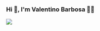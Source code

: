 ### Hi 👋, I'm Valentino Barbosa 👨‍💻
<img aling="center" src="https://media.giphy.com/media/v1.Y2lkPTc5MGI3NjExaTc5bGdmaXN0bzRzeTE1dnh4YjZ5OTFjbXFrbGc2czZ0N2UzbXNwZCZlcD12MV9pbnRlcm5hbF9naWZfYnlfaWQmY3Q9Zw/RbDKaczqWovIugyJmW/giphy.gif">
